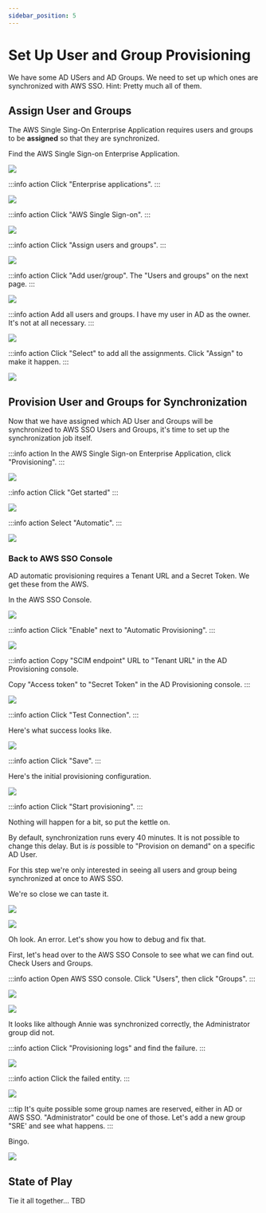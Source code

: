 ```yaml
---
sidebar_position: 5
---
```


# Set Up User and Group Provisioning

We have some AD USers and AD Groups. We need to set up which ones are synchronized with AWS SSO. Hint: Pretty much all of them.

## Assign User and Groups

The AWS Single Sing-On Enterprise Application requires users and groups to be **assigned** so that they are synchronized.

Find the AWS Single Sign-on Enterprise Application.

![](images/find-enterprise-applications.png)

:::info action
Click "Enterprise applications".
:::

![](images/enterprise-applications.png)

:::info action
Click "AWS Single Sign-on".
:::

![](images/aws-single-sign-on-overview.png)

:::info action
Click "Assign users and groups".
:::

![](images/assign-users-and-groups.png)

:::info action
Click "Add user/group". The "Users and groups" on the next page.
:::

![](images/add-assignment.png)

:::info action
Add all users and groups. I have my user in AD as the owner. It's not at all necessary.
:::

![](images/add-assignments.png)

:::info action
Click "Select" to add all the assignments. Click "Assign" to make it happen.
:::

![](images/assignments-complete.png)

## Provision User and Groups for Synchronization

Now that we have assigned which AD User and Groups will be synchronized to AWS SSO Users and Groups, it's time to set up the synchronization job itself.

:::info action
In the AWS Single Sign-on Enterprise Application, click "Provisioning".
:::

![](images/start-provisioning.png)

::info action
Click "Get started"
:::

![](images/provisioning.png)

:::info action
Select "Automatic".
:::

![](images/automatic-provisioning.png)

### Back to AWS SSO Console

AD automatic provisioning requires a Tenant URL and a Secret Token. We get these from the AWS.

In the AWS SSO Console.

![](images/aws-automatic-provisioning-setup.png)

:::info action
Click "Enable" next to "Automatic Provisioning".
:::

![](images/scim-endpoint-and-token.png)

:::info action
Copy "SCIM endpoint" URL to "Tenant URL" in the AD Provisioning console.

Copy "Access token" to "Secret Token" in the AD Provisioning console.
:::

![](images/test-scim-connection.png)

:::info action
Click "Test Connection".
:::

Here's what success looks like.

![](images/test-scim-connection-success.png)

:::info action
Click "Save".
:::

Here's the initial provisioning configuration.

![](images/provisioning-setup.png)

:::info action
Click "Start provisioning". 
:::

Nothing will happen for a bit, so put the kettle on.

By default, synchronization runs every 40 minutes. It is not possible to change this delay. But is _is_ possible to "Provision on demand" on a specific AD User.

For this step we're only interested in seeing all users and group being synchronized at once to AWS SSO.

We're so close we can taste it.

![](images/40-minutes-later.jpg)

![](images/provisioning-with-error.png)

Oh look. An error. Let's show you how to debug and fix that.

First, let's head over to the AWS SSO Console to see what we can find out. Check Users and Groups.

:::info action
Open AWS SSO console. Click "Users", then click "Groups".
:::

![](images/synched-users.png)

![](images/synched-groups.png)

It looks like although Annie was synchronized correctly, the Administrator group did not.

:::info action
Click "Provisioning logs" and find the failure. 
:::

![](images/provisioning-logs.png)

:::info action
Click the failed entity.
:::

![](images/provisioning-failure-detail.png)

:::tip
It's quite possible some group names are reserved, either in AD or AWS SSO. "Administrator" could be one of those. Let's add a new group "SRE' and see what happens.
:::

Bingo.

![](images/sre-group-sync.png)

## State of Play

Tie it all together... TBD